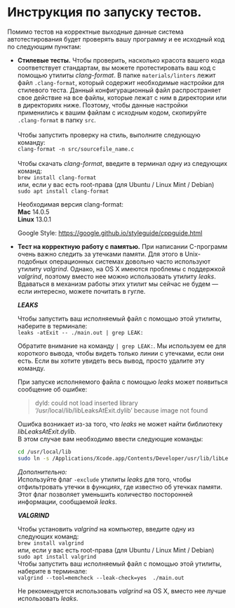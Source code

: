 # Инструкция по запуску тестов.

Помимо тестов на корректные выходные данные система автотестирования будет проверять вашу программу и ее исходный код по
следующим пунктам:

* **Стилевые тесты.** Чтобы проверить, насколько красота вашего кода соответствует стандартам, вы можете протестировать
  ваш код с помощью утилиты _clang-format_. В папке ```materials/linters``` лежит файл ```.clang-format```, который
  содержит необходимые настройки для стилевого теста. Данный конфигурационный файл распространяет свое действие на все
  файлы, которые лежат с ним в директории или в директориях ниже. Поэтому, чтобы данные настройки применились к вашим
  файлам с исходным кодом, скопируйте ```.clang-format``` в папку ```src```. \
  \
  Чтобы запустить проверку на стиль, выполните следующую команду: \
  ```clang-format -n src/sourcefile_name.c``` \
  \
  Чтобы скачать _clang-format_, введите в терминал одну из следующих команд: \
  ```brew install clang-format``` \
  или, если у вас есть root-права (для Ubuntu / Linux Mint / Debian) \
  ```sudo apt install clang-format```

  Необходимая версия clang-format: \
  **Mac** 14.0.5 \
  **Linux** 13.0.1

  Google Style: https://google.github.io/styleguide/cppguide.html


* **Тест на корректную работу с памятью.** При написании C-программ очень важно следить за утечками памяти. Для этого в
  Unix-подобных операционных системах довольно часто используют утилиту _valgrind_. Однако, на OS X имеются проблемы с
  поддержкой _valgrind_, поэтому вместо нее можно использовать утилиту _leaks_. Вдаваться в механизм работы этих утилит
  мы сейчас не будем — если интересно, можете почитать в гугле.

  **_LEAKS_**

  Чтобы запустить ваш исполняемый файл с помощью этой утилиты, наберите в терминале: \
  ```leaks -atExit -- ./main.out | grep LEAK:```

  Обратите внимание на команду ```| grep LEAK:```. Мы используем ее для короткого вывода, чтобы видеть только линии с
  утечками, если они есть. Если вы хотите увидеть весь вывод, просто удалите эту команду.

  При запуске исполняемого файла с помощью _leaks_ может появиться сообщение об ошибке:
  > dyld: could not load inserted library ‘/usr/local/lib/libLeaksAtExit.dylib’ because image not found

  Ошибка возникает из-за того, что _leaks_ не может найти библиотеку _libLeaksAtExit.dylib_. \
  В этом случае вам необходимо ввести следующие команды:
  ```sh
  cd /usr/local/lib  
  sudo ln -s /Applications/Xcode.app/Contents/Developer/usr/lib/libLeaksAtExit.dylib
  ```

  _Дополнительно:_ \
  Используйте флаг ```-exclude``` утилиты _leaks_ для того, чтобы отфильтровать утечки в функциях, где известно об
  утечках памяти. Этот флаг позволяет уменьшить количество посторонней информации, сообщаемой _leaks_.

  **_VALGRIND_**

  Чтобы установить _valgrind_ на компьютер, введите одну из следующих команд: \
  ```brew install valgrind``` \
  или, если у вас есть root-права (для Ubuntu / Linux Mint / Debian) \
  ```sudo apt install valgrind``` \
  Чтобы запустить ваш исполняемый файл с помощью этой утилиты, наберите в терминале: \
  ```valgrind --tool=memcheck --leak-check=yes  ./main.out```

  Не рекомендуется использовать _valgrind_ на OS X, вместо нее лучше использовать _leaks_.
    
